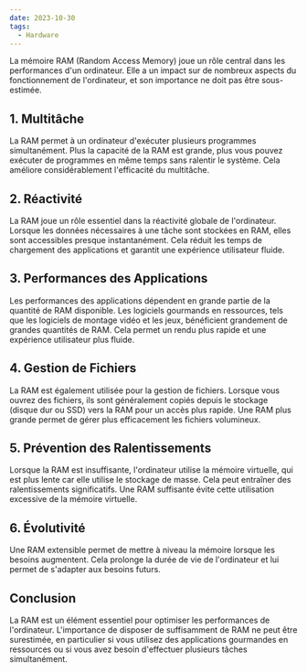 ```yaml
---
date: 2023-10-30
tags:
  - Hardware
---
```


La mémoire RAM (Random Access Memory) joue un rôle central dans les performances d'un ordinateur. Elle a un impact sur de nombreux aspects du fonctionnement de l'ordinateur, et son importance ne doit pas être sous-estimée.

## 1. Multitâche

La RAM permet à un ordinateur d'exécuter plusieurs programmes simultanément. Plus la capacité de la RAM est grande, plus vous pouvez exécuter de programmes en même temps sans ralentir le système. Cela améliore considérablement l'efficacité du multitâche.

## 2. Réactivité

La RAM joue un rôle essentiel dans la réactivité globale de l'ordinateur. Lorsque les données nécessaires à une tâche sont stockées en RAM, elles sont accessibles presque instantanément. Cela réduit les temps de chargement des applications et garantit une expérience utilisateur fluide.

## 3. Performances des Applications

Les performances des applications dépendent en grande partie de la quantité de RAM disponible. Les logiciels gourmands en ressources, tels que les logiciels de montage vidéo et les jeux, bénéficient grandement de grandes quantités de RAM. Cela permet un rendu plus rapide et une expérience utilisateur plus fluide.

## 4. Gestion de Fichiers

La RAM est également utilisée pour la gestion de fichiers. Lorsque vous ouvrez des fichiers, ils sont généralement copiés depuis le stockage (disque dur ou SSD) vers la RAM pour un accès plus rapide. Une RAM plus grande permet de gérer plus efficacement les fichiers volumineux.

## 5. Prévention des Ralentissements

Lorsque la RAM est insuffisante, l'ordinateur utilise la mémoire virtuelle, qui est plus lente car elle utilise le stockage de masse. Cela peut entraîner des ralentissements significatifs. Une RAM suffisante évite cette utilisation excessive de la mémoire virtuelle.

## 6. Évolutivité

Une RAM extensible permet de mettre à niveau la mémoire lorsque les besoins augmentent. Cela prolonge la durée de vie de l'ordinateur et lui permet de s'adapter aux besoins futurs.

## Conclusion

La RAM est un élément essentiel pour optimiser les performances de l'ordinateur. L'importance de disposer de suffisamment de RAM ne peut être surestimée, en particulier si vous utilisez des applications gourmandes en ressources ou si vous avez besoin d'effectuer plusieurs tâches simultanément.
